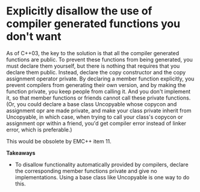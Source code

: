 # Explicitly disallow the use of compiler generated functions you don't want

As of C++03, the key to the solution is that all the compiler generated functions are public.
To prevent these functions from being generated, you must declare them yourself, but there is nothing that requires that you declare them public. Instead, declare the copy constructor and the copy assignment operator private.
By declaring a member function explicitly, you prevent compilers from generating their own version, and by making the function private, you keep people from calling it.
And you don't implement it, so that member functions or friends cannot call these private functions.
(Or, you could declare a base class Uncopyable whose copycon and assignment opr are made private, and make your class private inherit from Uncopyable, in which case, when trying to call your class's copycon or assignment opr within a friend, you'd get compiler error instead of linker error, which is preferable.)

This would be obsolete by EMC++ item 11.

**Takeaways**
* To disallow functionality automatically provided by compilers, declare the corresponding member functions private and give no implementations. Using a base class like Uncopyable is one way to do this.


